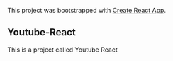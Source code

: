 This project was bootstrapped with [Create React App](https://github.com/facebook/create-react-app).

## Youtube-React

This is a project called Youtube React
